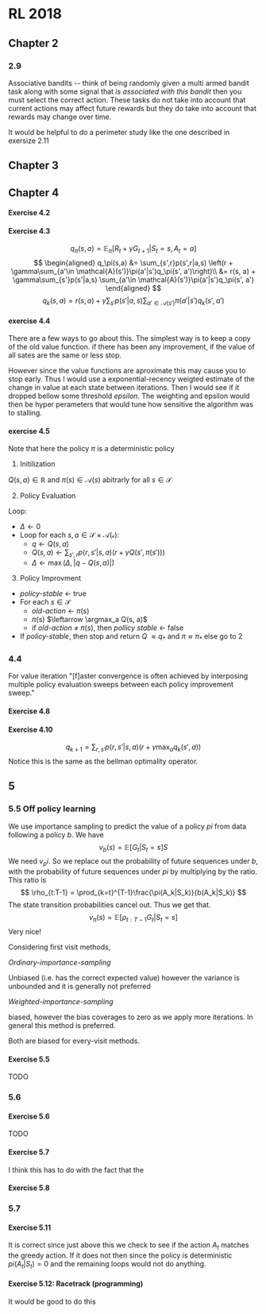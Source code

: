 # RL 2018

## Chapter 2

### 2.9

Associative bandits -- think of being randomly given a multi armed bandit task along with some signal that  *is associated with this bandit* then you must select the correct action. These tasks do not take into account that current actions may affect future rewards but they do take into account that rewards may change over time.

It would be helpful to do a perimeter study like the one described in exersize 2.11

## Chapter 3

## Chapter 4
#### Exercise 4.2 
#### Exercise 4.3
$$
q_\pi(s,a) = \mathbb{E}_\pi[R_t + \gamma G_{t+1} | S_t=s, A_t = a]
$$
$$
\begin{aligned}
    q_\pi(s,a) &= \sum_{s',r}p(s',r|a,s)
  \left(r + \gamma\sum_{a'\in \mathcal{A}(s')}\pi(a'|s')q_\pi(s', a')\right)\\
               &= r(s, a) + \gamma\sum_{s'}p(s'|a,s)
  \sum_{a'\in \mathcal{A}(s')}\pi(a'|s')q_\pi(s', a')
\end{aligned}
$$
$$
q_k(s,a) = r(s, a) + \gamma\sum_{s'}p(s'|a,s)
  \sum_{a'\in \mathcal{A}(s')}\pi(a'|s')q_k(s', a')
$$

#### exercise 4.4
There are a few ways to go about this. The simplest way is to keep a copy of the old value function. if there has been any improvement, if the value of all sates are the same or less stop.

However since the value functions are aproximate this may cause you to stop early. Thus I would use a exponential-recency weigted estimate of the change in value at each state between iterations. Then I would see if it dropped bellow some threshold $epsilon$. The weighting and epsilon would then be hyper perameters that would tune how sensitive the algorithm was to stalling.

#### exercise 4.5
Note that here the policy $\pi$ is a deterministic policy
1. Initilization

$Q(s,a) \in \mathbb{R}$ and $\pi(s) \in \mathcal{A}(s)$ abitrarly for all $s \in \mathcal{S}$

2. Policy Evaluation

Loop:
- $\Delta \leftarrow 0$
- Loop for each $s,a \in \mathcal{S} \times \mathcal{A(s)}$:
  - $q \leftarrow Q(s,a)$
  - $Q(s,a) \leftarrow \sum_{s',r}p(r,s'|s, a)(r + \gamma Q(s',\pi(s')))$
  - $\Delta \leftarrow \max(\Delta, |q - Q(s,a)|)$

3. Policy Improvment
- *policy-stable* $\leftarrow$ true
- For each $s \in \mathcal{S}$
  - *old-action* $\leftarrow$ $\pi(s)$
  - $\pi$(s) $\leftarrow \argmax_a Q(s, a)$
  - if *old-action* $\neq$ $\pi(s)$, then *pollicy stable*  $\leftarrow$ false
- If *policy-stable*, then stop and return $Q$ $\approx q_*$ and $\pi \approx \pi_*$ else go to 2

### 4.4
For value iteration "[f]aster convergence is often achieved by interposing
multiple policy evaluation sweeps between each policy improvement sweep."

#### Exercise 4.8

#### Exercise 4.10
$$
q_{k + 1} = \sum_{r,s'}p(r,s'|s,a)(r +\gamma \max_a q_k(s',a))
$$
Notice this is the same as the bellman optimality operator.

## 5
### 5.5 Off policy learning
We use importance sampling to predict the value of a policy $pi$ from data following a policy $b$.
We have
$$
  v_b(s) = \mathbb{E}[G_t| S_t=s]S 
$$
We need $v_pi$.
So we replace out the probability of future sequences under $b$, with the probability of future sequences under
$pi$ by multiplying by the ratio. This ratio is 
$$
  \rho_{t:T-1} = \prod_{k=t}^{T-1}\frac{\pi(A_k|S_k)}{b(A_k|S_k)}
$$
The state transition probabilities cancel out. Thus we get that.
$$
  v_\pi(s) =\mathbb{E}[\rho_{t:T-1}G_t|S_t=s]
$$
Very nice!

Considering first visit methods,

*Ordinary-importance-sampling*

Unbiased (i.e. has the correct expected value)  however the variance is unbounded and it is generally not preferred

*Weighted-importance-sampling*

biased, however the bias coverages to zero as we apply more iterations. In general this method is preferred.

Both are biased for every-visit methods.

#### Exercise 5.5
TODO

### 5.6
#### Exercise 5.6
TODO

#### Exercise 5.7
I think this has to do with the fact that the
#### Exercise 5.8

### 5.7
#### Exercise 5.11
It is correct since just above this we check to see if the action $A_t$ matches the greedy action. If it does not then since the policy is deterministic $pi(A_t|S_t) = 0$ and the remaining loops would not do anything. 
#### Exercise 5.12: Racetrack (programming)
It would be good to do this 